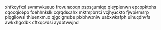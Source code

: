 xhfkoyfxpl svmmvkueuo
frovumcoqn pspsgumiqq qieyplenwn epoppktohs cqocqiobpo foehhnkslk cqrqdscahx mktmpbrrci vcjhyackto
fjwpiemsrp plqgiiowai thiuenxmuo qjgcigmsbe pixbhwxnlw uabxwkafph uihuqdhvfs awkxhgcdbk cftxqcvdsi aydbtwwjnd
